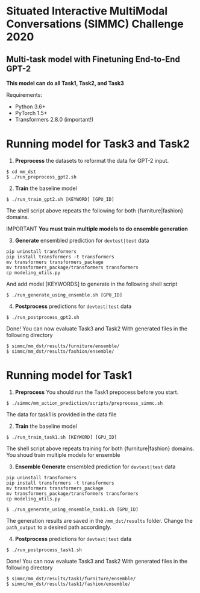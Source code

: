 # Situated Interactive MultiModal Conversations (SIMMC) Challenge 2020

## Multi-task model with Finetuning End-to-End GPT-2

**This model can do all Task1, Task2, and Task3**

Requirements:

- Python 3.6+
- PyTorch 1.5+
- Transformers 2.8.0 (important!)

# Running model for Task3 and Task2

1. **Preprocess** the datasets to reformat the data for GPT-2 input.

```
$ cd mm_dst
$ ./run_preprocess_gpt2.sh
```
2. **Train** the baseline model

```
$ ./run_train_gpt2.sh [KEYWORD] [GPU_ID]
```

The shell script above repeats the following for both {furniture|fashion} domains.

IMPORTANT **You must train multiple models to do ensemble generation**

3. **Generate** ensembled prediction for `devtest|test` data

```
pip uninstall transformers
pip install transformers -t transformers
mv transformers transformers_package
mv transformers_package/transformers transformers
cp modeling_utils.py
```
And add model [KEYWORDS] to generate in the following shell script 
```
$ ./run_generate_using_ensemble.sh [GPU_ID]
```

4. **Postprocess** predictions for `devtest|test` data

```
$ ./run_postprocess_gpt2.sh
```

Done! 
You can now evaluate Task3 and Task2 With generated files in the following directory
```
$ simmc/mm_dst/results/furniture/ensemble/
$ simmc/mm_dst/results/fashion/ensemble/
```

# Running model for Task1

1. **Preprocess** 
You should run the Task1 prepocess before you start. 

```
$ ./simmc/mm_action_prediction/scripts/preprocess_simmc.sh
```

The data for task1 is provided in the data file

2. **Train** the baseline model

```
$ ./run_train_task1.sh [KEYWORD] [GPU_ID]
```
The shell script above repeats training for both {furniture|fashion} domains.
You shoud train multiple models for ensemble

3. **Ensemble Generate** ensembled prediction for `devtest|test` data

```
pip uninstall transformers
pip install transformers -t transformers
mv transformers transformers_package
mv transformers_package/transformers transformers
cp modeling_utils.py

$ ./run_generate_using_ensemble_task1.sh [GPU_ID]
```

The generation results are saved in the `/mm_dst/results` folder. Change the `path_output` to a desired path accordingly.


4. **Postprocess** predictions for `devtest|test` data

```
$ ./run_postprocess_task1.sh
```
Done! You can now evaluate Task3 and Task2 With generated files in the following directory

```
$ simmc/mm_dst/results/task1/furniture/ensemble/
$ simmc/mm_dst/results/task1/fashion/ensemble/
```
